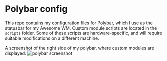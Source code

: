 # Polybar config

This repo contains my configuration files for [Polybar](https://github.com/polybar/polybar), which I use as the statusbar for my [Awesome WM](https://github.com/Quantiux/awesome). Custom module scripts are located in the `scripts` folder. Some of these scripts are hardware-specific, and will require suitable modifications on a different machine.

A screenshot of the right side of my polybar, where custom modules are displayed:
![polybar screenshot](https://quantiux.com/wp-content/uploads/2024/07/polybar-1.png)
